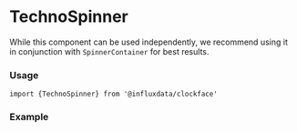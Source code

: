 # TechnoSpinner

While this component can be used independently, we recommend using it in conjunction with `SpinnerContainer` for best results.

### Usage
```tsx
import {TechnoSpinner} from '@influxdata/clockface'
```

### Example
<!-- STORY -->


<!-- STORY HIDE START -->

<!-- STORY HIDE END -->

<!-- PROPS -->
